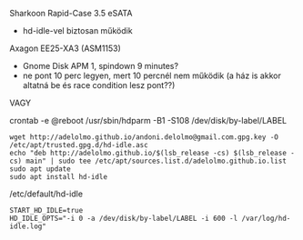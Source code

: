 Sharkoon Rapid-Case 3.5 eSATA
- hd-idle-vel biztosan működik

Axagon EE25-XA3 (ASM1153)
- Gnome Disk APM 1, spindown 9 minutes?
- ne pont 10 perc legyen, mert 10 percnél nem működik (a ház is akkor altatná be és race condition lesz pont??)

VAGY

crontab -e
@reboot /usr/sbin/hdparm -B1 -S108 /dev/disk/by-label/LABEL

```
wget http://adelolmo.github.io/andoni.delolmo@gmail.com.gpg.key -O /etc/apt/trusted.gpg.d/hd-idle.asc
echo "deb http://adelolmo.github.io/$(lsb_release -cs) $(lsb_release -cs) main" | sudo tee /etc/apt/sources.list.d/adelolmo.github.io.list
sudo apt update
sudo apt install hd-idle
```

/etc/default/hd-idle

```
START_HD_IDLE=true
HD_IDLE_OPTS="-i 0 -a /dev/disk/by-label/LABEL -i 600 -l /var/log/hd-idle.log"
```
